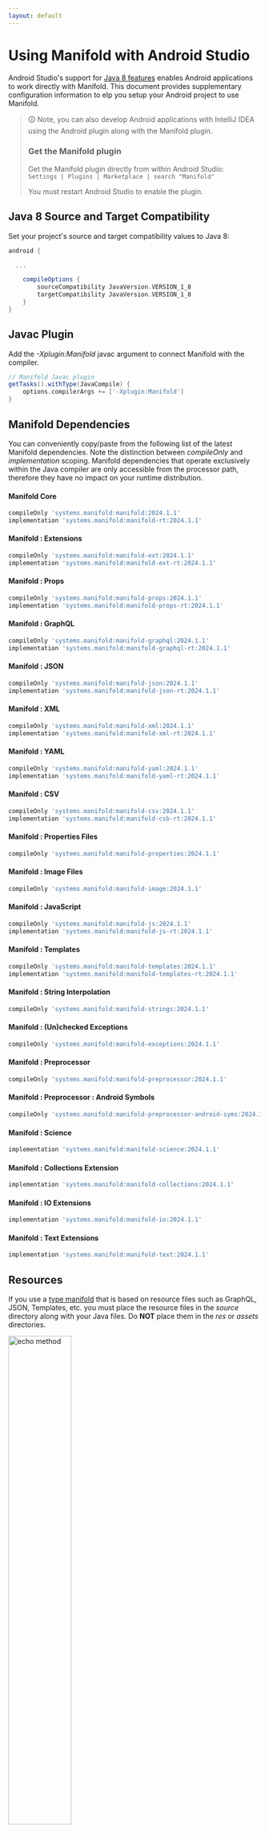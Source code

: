 ```yaml
---
layout: default
---
```


# Using Manifold with Android Studio

Android Studio's support for [Java 8 features](https://developer.android.com/studio/write/java8-support.html) enables
Android applications to work directly with Manifold. This document provides supplementary configuration information to
elp you setup your Android project to use Manifold.

>🛈 Note, you can also develop Android applications with IntelliJ IDEA using the Android plugin along with the Manifold
>plugin. 
>
>### Get the Manifold plugin
>Get the Manifold plugin directly from within Android Studio:
><br>
>`Settings | Plugins | Marketplace | search "Manifold"`
><br>
> 
>You must restart Android Studio to enable the plugin. 
 
## Java 8 Source and Target Compatibility 
Set your project's source and target compatibility values to Java 8:

```groovy
android {

  ...

    compileOptions {
        sourceCompatibility JavaVersion.VERSION_1_8
        targetCompatibility JavaVersion.VERSION_1_8
    }
}
```

## Javac Plugin
Add the *-Xplugin:Manifold* javac argument to connect Manifold with the compiler.

```groovy
// Manifold Javac plugin
getTasks().withType(JavaCompile) {
    options.compilerArgs += ['-Xplugin:Manifold']
}
```    

## Manifold Dependencies
You can conveniently copy/paste from the following list of the latest Manifold dependencies. Note the distinction
between *compileOnly* and *implementation* scoping. Manifold dependencies that operate exclusively within the
Java compiler are only accessible from the processor path, therefore they have no impact on your runtime distribution.

#### Manifold Core
```groovy
compileOnly 'systems.manifold:manifold:2024.1.1'
implementation 'systems.manifold:manifold-rt:2024.1.1'
```
#### Manifold : Extensions
```groovy
compileOnly 'systems.manifold:manifold-ext:2024.1.1'
implementation 'systems.manifold:manifold-ext-rt:2024.1.1'
```
#### Manifold : Props
```groovy
compileOnly 'systems.manifold:manifold-props:2024.1.1'
implementation 'systems.manifold:manifold-props-rt:2024.1.1'
```
#### Manifold : GraphQL
```groovy
compileOnly 'systems.manifold:manifold-graphql:2024.1.1'
implementation 'systems.manifold:manifold-graphql-rt:2024.1.1'
```
#### Manifold : JSON
```groovy
compileOnly 'systems.manifold:manifold-json:2024.1.1'
implementation 'systems.manifold:manifold-json-rt:2024.1.1'
```
#### Manifold : XML
```groovy
compileOnly 'systems.manifold:manifold-xml:2024.1.1'
implementation 'systems.manifold:manifold-xml-rt:2024.1.1'
```
#### Manifold : YAML
```groovy
compileOnly 'systems.manifold:manifold-yaml:2024.1.1'
implementation 'systems.manifold:manifold-yaml-rt:2024.1.1'
```
#### Manifold : CSV
```groovy
compileOnly 'systems.manifold:manifold-csv:2024.1.1'
implementation 'systems.manifold:manifold-csb-rt:2024.1.1'
```
#### Manifold : Properties Files
```groovy
compileOnly 'systems.manifold:manifold-properties:2024.1.1'
```
#### Manifold : Image Files
```groovy
compileOnly 'systems.manifold:manifold-image:2024.1.1'
```
#### Manifold : JavaScript
```groovy
compileOnly 'systems.manifold:manifold-js:2024.1.1'
implementation 'systems.manifold:manifold-js-rt:2024.1.1'
```
#### Manifold : Templates
```groovy
compileOnly 'systems.manifold:manifold-templates:2024.1.1'
implementation 'systems.manifold:manifold-templates-rt:2024.1.1'
```
#### Manifold : String Interpolation
```groovy
compileOnly 'systems.manifold:manifold-strings:2024.1.1'
```
#### Manifold : (Un)checked Exceptions
```groovy
compileOnly 'systems.manifold:manifold-exceptions:2024.1.1'
```
#### Manifold : Preprocessor
```groovy
compileOnly 'systems.manifold:manifold-preprocessor:2024.1.1'
```
#### Manifold : Preprocessor : Android Symbols
```groovy
compileOnly 'systems.manifold:manifold-preprocessor-android-syms:2024.1.1'
```
#### Manifold : Science
```groovy
implementation 'systems.manifold:manifold-science:2024.1.1'
```
#### Manifold : Collections Extension
```groovy
implementation 'systems.manifold:manifold-collections:2024.1.1'
```
#### Manifold : IO Extensions
```groovy
implementation 'systems.manifold:manifold-io:2024.1.1'
```
#### Manifold : Text Extensions
```groovy
implementation 'systems.manifold:manifold-text:2024.1.1'
```

## Resources

If you use a [type manifold](https://github.com/manifold-systems/manifold/tree/master/manifold-core-parent/manifold#the-big-picture)
that is based on resource files such as GraphQL, JSON, Templates, etc. you must place the resource files in the 
*source* directory along with your Java files.  Do **NOT** place them in the *res* or *assets* directories.
 
<p><img src="http://manifold.systems/images/android_resources.png" alt="echo method" width="50%" height="50%"/></p> 

## Preprocessor and build variant symbols

If you use the [preprocessor](https://github.com/manifold-systems/manifold/tree/master/manifold-deps-parent/manifold-preprocessor),
you can directly reference Android build variant symbols with the [manifold-preprocessor-android-syms](https://github.com/manifold-systems/manifold/tree/master/manifold-deps-parent/manifold-preprocessor-android-syms)
dependency.
```java
#if FLAVOR == "paid"
  @Override
  public void specialMethod(Foo foo) {
  ...
  }
#endif
```
build.gradle
```groovy
dependencies {
    ...
    compileOnly 'systems.manifold:manifold-preprocessor:2024.1.1'
    compileOnly 'systems.manifold:manifold-preprocessor-android-syms:2024.1.1'
}
```